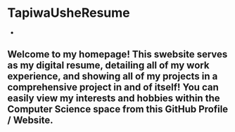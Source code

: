 # TapiwaUsheResume
-
Welcome to my homepage! 
This swebsite serves as my digital resume, detailing all of my work experience, and showing all of my projects in a comprehensive project in and of itself! 
You can easily view my interests and hobbies within the Computer Science space from this GitHub Profile / Website.
--



